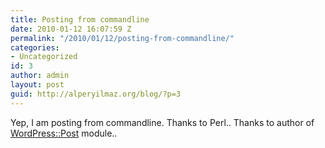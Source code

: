 ```yaml
---
title: Posting from commandline
date: 2010-01-12 16:07:59 Z
permalink: "/2010/01/12/posting-from-commandline/"
categories:
- Uncategorized
id: 3
author: admin
layout: post
guid: http://alperyilmaz.org/blog/?p=3
---
```


Yep, I am posting from commandline. Thanks to Perl.. Thanks to author of [WordPress::Post](http://search.cpan.org/~leocharre/WordPress-Post-1.04/) module..